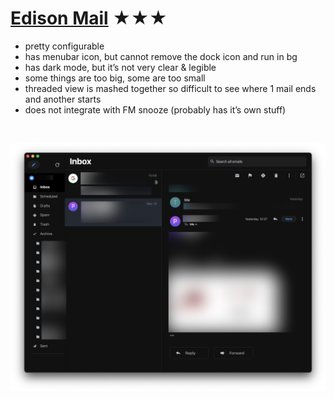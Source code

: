 # [Edison Mail](https://www.edison.tech) ★★★


- pretty configurable
- has menubar icon, but cannot remove the dock icon and run in bg
- has dark mode, but it’s not very clear & legible
- some things are too big, some are too small
- threaded view is mashed together so difficult to see where 1 mail ends and another starts
- does not integrate with FM snooze (probably has it’s own stuff)



<br>

![Screenshot](edison.png)
